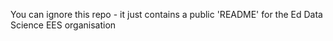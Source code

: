 You can ignore this repo - it just contains a public 'README' for the Ed Data Science EES organisation
